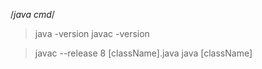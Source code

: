 /*java cmd*/

> java -version
> javac -version 

> javac --release 8 [className].java
> java [className]
